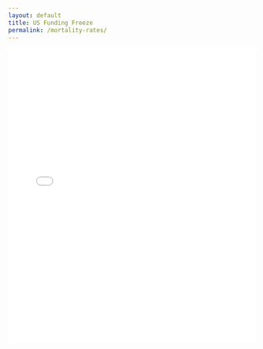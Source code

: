 ```yaml
---
layout: default
title: US Funding Freeze
permalink: /mortality-rates/
---
```


<embed src="../assets/pdf/mortality-rates.pdf" type="application/pdf" width="100%" height="600px" />

